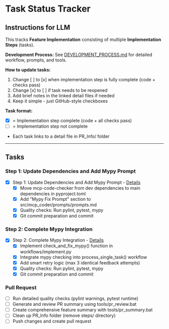 # Task Status Tracker

## Instructions for LLM

This tracks **Feature Implementation** consisting of multiple **Implementation Steps** (tasks).

**Development Process:** See [DEVELOPMENT_PROCESS.md](./DEVELOPMENT_PROCESS.md) for detailed workflow, prompts, and tools.

**How to update tasks:**
1. Change [ ] to [x] when implementation step is fully complete (code + checks pass)
2. Change [x] to [ ] if task needs to be reopened
3. Add brief notes in the linked detail files if needed
4. Keep it simple - just GitHub-style checkboxes

**Task format:**
- [x] = Implementation step complete (code + all checks pass)
- [ ] = Implementation step not complete
- Each task links to a detail file in PR_Info/ folder

---

## Tasks

### Step 1: Update Dependencies and Add Mypy Prompt
- [x] Step 1: Update Dependencies and Add Mypy Prompt - [Details](steps/step_1.md)
  - [x] Move mcp-code-checker from dev dependencies to main dependencies in pyproject.toml
  - [x] Add "Mypy Fix Prompt" section to src/mcp_coder/prompts/prompts.md
  - [x] Quality checks: Run pylint, pytest, mypy
  - [x] Git commit preparation and commit

### Step 2: Complete Mypy Integration
- [x] Step 2: Complete Mypy Integration - [Details](steps/step_2.md)
  - [x] Implement check_and_fix_mypy() function in workflows/implement.py
  - [x] Integrate mypy checking into process_single_task() workflow
  - [x] Add smart retry logic (max 3 identical feedback attempts)
  - [x] Quality checks: Run pylint, pytest, mypy
  - [x] Git commit preparation and commit

### Pull Request
- [ ] Run detailed quality checks (pylint warnings, pytest runtime)
- [ ] Generate and review PR summary using tools/pr_review.bat
- [ ] Create comprehensive feature summary with tools/pr_summary.bat
- [ ] Clean up PR_Info folder (remove steps/ directory)
- [ ] Push changes and create pull request
